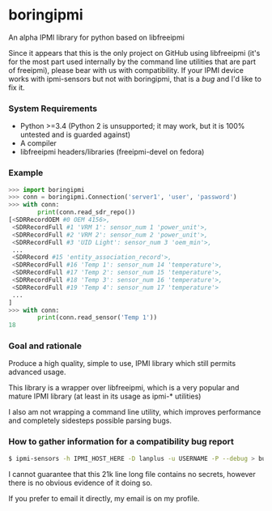 # boringipmi

An alpha IPMI library for python based on libfreeipmi

Since it appears that this is the only project on GitHub using libfreeipmi
(it's for the most part used internally by the command line utilities that
are part of freeipmi), please bear with us with compatibility. If your
IPMI device works with ipmi-sensors but not with boringipmi, that is a
*bug* and I'd like to fix it.

### System Requirements

* Python >=3.4 (Python 2 is unsupported; it may work, but it is 100% untested
  and is guarded against)
* A compiler
* libfreeipmi headers/libraries (freeipmi-devel on fedora)

### Example

```python
>>> import boringipmi
>>> conn = boringipmi.Connection('server1', 'user', 'password')
>>> with conn:
        print(conn.read_sdr_repo())
[<SDRRecordOEM #0 OEM 4156>,
 <SDRRecordFull #1 'VRM 1': sensor_num 1 'power_unit'>,
 <SDRRecordFull #2 'VRM 2': sensor_num 2 'power_unit'>,
 <SDRRecordFull #3 'UID Light': sensor_num 3 'oem_min'>,
 ...
 <SDRRecord #15 'entity_association_record'>,
 <SDRRecordFull #16 'Temp 1': sensor_num 14 'temperature'>,
 <SDRRecordFull #17 'Temp 2': sensor_num 15 'temperature'>,
 <SDRRecordFull #18 'Temp 3': sensor_num 16 'temperature'>,
 <SDRRecordFull #19 'Temp 4': sensor_num 17 'temperature'>
 ...
]
>>> with conn:
        print(conn.read_sensor('Temp 1'))
18
```

### Goal and rationale

Produce a high quality, simple to use, IPMI library which still permits
advanced usage.

This library is a wrapper over libfreeipmi, which is a very popular and mature
IPMI library (at least in its usage as ipmi-* utilities)

I also am not wrapping a command line utility, which improves performance and
completely sidesteps possible parsing bugs.

### How to gather information for a compatibility bug report

```bash
$ ipmi-sensors -h IPMI_HOST_HERE -D lanplus -u USERNAME -P --debug > bug 2>&1
```

I cannot guarantee that this 21k line long file contains no secrets,
however there is no obvious evidence of it doing so.

If you prefer to email it directly, my email is on my profile.
